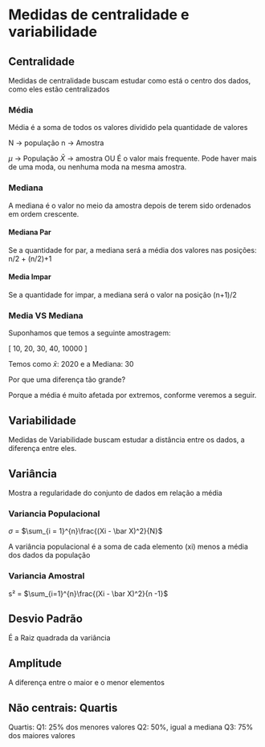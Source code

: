 # Medidas de centralidade e variabilidade

## Centralidade

Medidas de centralidade buscam estudar como está o centro dos dados, como eles estão centralizados

### Média

Média é a soma de todos os valores dividido pela quantidade de valores

N -> população
n -> Amostra

$\mu$ -> População
$\bar X$ -> amostra
OU
É o valor mais frequente.
Pode haver mais de uma moda, ou nenhuma moda na mesma amostra.

### Mediana

A mediana é o valor no meio da amostra depois de terem sido ordenados em ordem crescente.

#### Mediana Par

Se a quantidade for par, a mediana será a média dos valores nas posições: 
n/2 + (n/2)+1

#### Media Impar

Se a quantidade for impar, a mediana será o valor na posição 
(n+1)/2

### Media VS Mediana

Suponhamos que temos a seguinte amostragem:

[ 10, 20, 30, 40, 10000 ]

Temos como $\bar x$: 2020
e a Mediana: 30

Por que uma diferença tão grande?

Porque a média é muito afetada por extremos, conforme veremos a seguir.

## Variabilidade

Medidas de Variabilidade buscam estudar a distância entre os dados, a diferença entre eles.

## Variância

Mostra a regularidade do conjunto de dados em relação a média

### Variancia Populacional

$\sigma$ = $\sum_{i = 1}^{n}\frac{(Xi - \bar X)^2}{N}$

A variância populacional é a soma de cada elemento (xi) menos a média dos dados da população

### Variancia Amostral

s² = $\sum_{i=1}^{n}\frac{(Xi - \bar X)^2}{n -1}$

## Desvio Padrão

É a Raiz quadrada da variância

## Amplitude

A diferença entre o maior e o menor elementos

## Não centrais: Quartis

Quartis:
Q1: 25% dos menores valores
Q2: 50%, igual a mediana
Q3: 75% dos maiores valores
